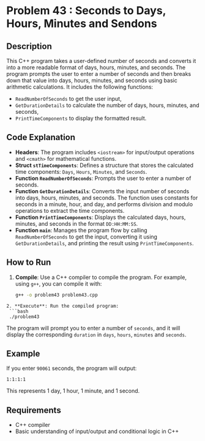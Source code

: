 # Problem 43 : Seconds to Days, Hours, Minutes and Sendons

## Description
This C++ program takes a user-defined number of seconds and converts it into a more readable format of 
days, hours, minutes, and seconds. The program prompts the user to enter a number of seconds and then
breaks down that value into days, hours, minutes, and seconds using basic arithmetic calculations. It includes
the following functions:
- `ReadNumberOfSeconds` to get the user input,
- `GetDurationDetails` to calculate the number of days, hours, minutes, and seconds,
- `PrintTimeComponents` to display the formatted result.

## Code Explanation

- **Headers**: The program includes `<iostream>` for input/output operations and `<cmath>` for mathematical functions.
- **Struct `stTimeComponents`**: Defines a structure that stores the calculated time components: `Days`, `Hours`, `Minutes`, and `Seconds`.
- **Function `ReadNumberOfSeconds`**: Prompts the user to enter a number of seconds.
- **Function `GetDurationDetails`**: Converts the input number of seconds into days, hours, minutes, and seconds. The function uses constants for seconds in a minute, hour, and day, and performs division and modulo operations to extract the time components.
- **Function `PrintTimeComponents`**: Displays the calculated days, hours, minutes, and seconds in the format `DD:HH:MM:SS`.
- **Function `main`**: Manages the program flow by calling `ReadNumberOfSeconds` to get the input, converting it using `GetDurationDetails`, and printing the result using `PrintTimeComponents`.

## How to Run

1. **Compile**: Use a C++ compiler to compile the program. For example, using `g++`, you can compile it with:
   ```bash
   g++ -o problem43 problem43.cpp
  ```
2. **Execute**: Run the compiled program:
   ```bash
   ./problem43
   ```
The program will prompt you to enter a number of `seconds`, and it will display the corresponding `duration` in `days`, `hours`, `minutes` and  `seconds`.
## Example

If you enter `90061` seconds, the program will output:
```
1:1:1:1
```
This represents 1 day, 1 hour, 1 minute, and 1 second.
## Requirements
- C++ compiler
- Basic understanding of input/output and conditional logic in C++
